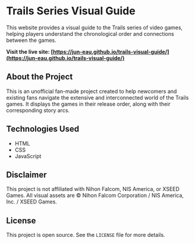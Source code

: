 # Trails Series Visual Guide

This website provides a visual guide to the Trails series of video games, helping players understand the chronological order and connections between the games.

**Visit the live site: [https://jun-eau.github.io/trails-visual-guide/](https://jun-eau.github.io/trails-visual-guide/)**

## About the Project

This is an unofficial fan-made project created to help newcomers and existing fans navigate the extensive and interconnected world of the Trails games. It displays the games in their release order, along with their corresponding story arcs.

## Technologies Used

*   HTML
*   CSS
*   JavaScript

## Disclaimer

This project is not affiliated with Nihon Falcom, NIS America, or XSEED Games. All visual assets are © Nihon Falcom Corporation / NIS America, Inc. / XSEED Games.

## License

This project is open source. See the `LICENSE` file for more details.
